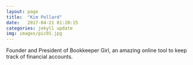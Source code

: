 ```yaml
---
layout: page
title:  "Kim Pollard"
date:   2017-04-21 01:20:15 
categories: jekyll update
img: images/pic01.jpg
---
```

Founder and President of Bookkeeper Girl, an amazing online tool to keep track of financial accounts.